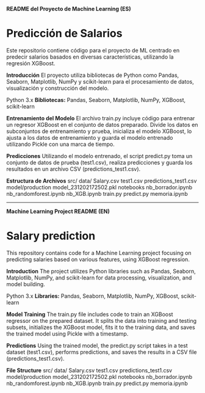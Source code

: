 **README del Proyecto de Machine Learning (ES)**

# **Predicción de Salarios**

Este repositorio contiene código para el proyecto de ML centrado en predecir salarios basados en diversas características, utilizando la regresión XGBoost.

**Introducción**
El proyecto utiliza bibliotecas de Python como Pandas, Seaborn, Matplotlib, NumPy y scikit-learn para el procesamiento de datos, visualización y construcción del modelo.

Python 3.x
**Bibliotecas:** Pandas, Seaborn, Matplotlib, NumPy, XGBoost, scikit-learn

**Entrenamiento del Modelo**
El archivo train.py incluye código para entrenar un regresor XGBoost en el conjunto de datos preparado. Divide los datos en subconjuntos de entrenamiento y prueba, inicializa el modelo XGBoost, lo ajusta a los datos de entrenamiento y guarda el modelo entrenado utilizando Pickle con una marca de tiempo.

**Predicciones**
Utilizando el modelo entrenado, el script predict.py toma un conjunto de datos de prueba (test1.csv), realiza predicciones y guarda los resultados en un archivo CSV (predictions_test1.csv).

**Estructura de Archivos**
    src/
        data/
            Salary.csv
            test1.csv
            predictions_test1.csv
        model/production
            model_231202172502.pkl
        notebooks
            nb_borrador.ipynb
            nb_randomforest.ipynb
            nb_XGB.ipynb
        train.py
        predict.py
        memoria.ipynb

---------------------------------------------------------------------------------------------

**Machine Learning Project README (EN)**

# **Salary prediction**

This repository contains code for a Machine Learning project focusing on predicting salaries based on various features, using XGBoost regression.

**Introduction**
The project utilizes Python libraries such as Pandas, Seaborn, Matplotlib, NumPy, and scikit-learn for data processing, visualization, and model building.

Python 3.x
**Libraries:** Pandas, Seaborn, Matplotlib, NumPy, XGBoost, scikit-learn

**Model Training**
The train.py file includes code to train an XGBoost regressor on the prepared dataset. It splits the data into training and testing subsets, initializes the XGBoost model, fits it to the training data, and saves the trained model using Pickle with a timestamp.

**Predictions**
Using the trained model, the predict.py script takes in a test dataset (test1.csv), performs predictions, and saves the results in a CSV file (predictions_test1.csv).

**File Structure**
     src/
        data/
            Salary.csv
            test1.csv
            predictions_test1.csv
        model/production
            model_231202172502.pkl
        notebooks
            nb_borrador.ipynb
            nb_randomforest.ipynb
            nb_XGB.ipynb
        train.py
        predict.py
        memoria.ipynb